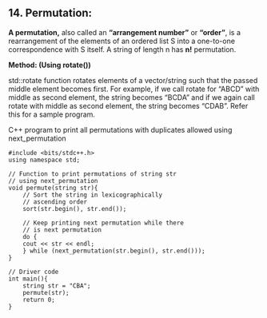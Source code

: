 ## 14. Permutation:

**A permutation,** also called an **“arrangement number”** or **“order”**, is a rearrangement of the elements of an ordered list S into a one-to-one correspondence with S itself. A string of length n has **n!** permutation.

**Method: (Using rotate())**

std::rotate function rotates elements of a vector/string such that the passed middle element becomes first. For example, if we call rotate for “ABCD” with middle as second element, the string becomes “BCDA” and if we again call rotate with middle as second element, the string becomes “CDAB”. Refer this for a sample program.

C++ program to print all permutations with duplicates allowed using next_permutation

    #include <bits/stdc++.h>
    using namespace std;

    // Function to print permutations of string str
    // using next_permutation
    void permute(string str){
        // Sort the string in lexicographically
        // ascending order
        sort(str.begin(), str.end());

        // Keep printing next permutation while there
        // is next permutation
        do {
        cout << str << endl;
        } while (next_permutation(str.begin(), str.end()));
    }

    // Driver code
    int main(){
        string str = "CBA";
        permute(str);
        return 0;
    }
